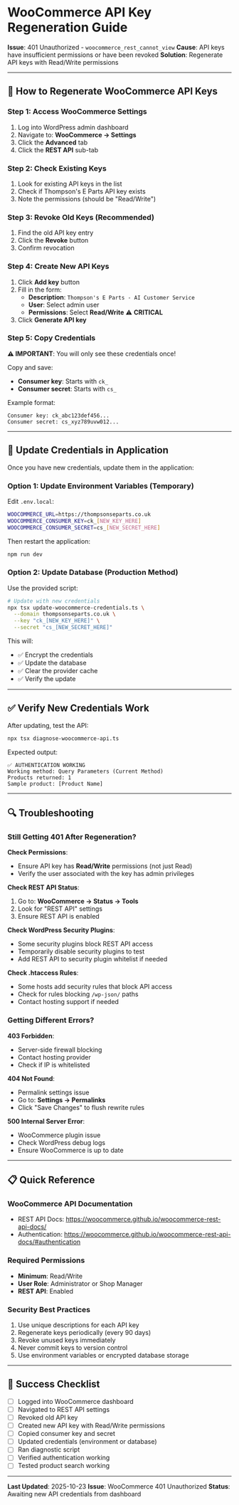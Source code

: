 # WooCommerce API Key Regeneration Guide

**Issue**: 401 Unauthorized - `woocommerce_rest_cannot_view`
**Cause**: API keys have insufficient permissions or have been revoked
**Solution**: Regenerate API keys with Read/Write permissions

---

## 🔐 How to Regenerate WooCommerce API Keys

### Step 1: Access WooCommerce Settings

1. Log into WordPress admin dashboard
2. Navigate to: **WooCommerce → Settings**
3. Click the **Advanced** tab
4. Click the **REST API** sub-tab

### Step 2: Check Existing Keys

1. Look for existing API keys in the list
2. Check if Thompson's E Parts API key exists
3. Note the permissions (should be "Read/Write")

### Step 3: Revoke Old Keys (Recommended)

1. Find the old API key entry
2. Click the **Revoke** button
3. Confirm revocation

### Step 4: Create New API Keys

1. Click **Add key** button
2. Fill in the form:
   - **Description**: `Thompson's E Parts - AI Customer Service`
   - **User**: Select admin user
   - **Permissions**: Select **Read/Write** ⚠️ **CRITICAL**
3. Click **Generate API key**

### Step 5: Copy Credentials

**⚠️ IMPORTANT**: You will only see these credentials once!

Copy and save:
- **Consumer key**: Starts with `ck_`
- **Consumer secret**: Starts with `cs_`

Example format:
```
Consumer key: ck_abc123def456...
Consumer secret: cs_xyz789uvw012...
```

---

## 🔄 Update Credentials in Application

Once you have new credentials, update them in the application:

### Option 1: Update Environment Variables (Temporary)

Edit `.env.local`:

```bash
WOOCOMMERCE_URL=https://thompsonseparts.co.uk
WOOCOMMERCE_CONSUMER_KEY=ck_[NEW_KEY_HERE]
WOOCOMMERCE_CONSUMER_SECRET=cs_[NEW_SECRET_HERE]
```

Then restart the application:
```bash
npm run dev
```

### Option 2: Update Database (Production Method)

Use the provided script:

```bash
# Update with new credentials
npx tsx update-woocommerce-credentials.ts \
  --domain thompsonseparts.co.uk \
  --key "ck_[NEW_KEY_HERE]" \
  --secret "cs_[NEW_SECRET_HERE]"
```

This will:
- ✅ Encrypt the credentials
- ✅ Update the database
- ✅ Clear the provider cache
- ✅ Verify the update

---

## ✅ Verify New Credentials Work

After updating, test the API:

```bash
npx tsx diagnose-woocommerce-api.ts
```

Expected output:
```
✅ AUTHENTICATION WORKING
Working method: Query Parameters (Current Method)
Products returned: 1
Sample product: [Product Name]
```

---

## 🔍 Troubleshooting

### Still Getting 401 After Regeneration?

**Check Permissions**:
- Ensure API key has **Read/Write** permissions (not just Read)
- Verify the user associated with the key has admin privileges

**Check REST API Status**:
1. Go to: **WooCommerce → Status → Tools**
2. Look for "REST API" settings
3. Ensure REST API is enabled

**Check WordPress Security Plugins**:
- Some security plugins block REST API access
- Temporarily disable security plugins to test
- Add REST API to security plugin whitelist if needed

**Check .htaccess Rules**:
- Some hosts add security rules that block API access
- Check for rules blocking `/wp-json/` paths
- Contact hosting support if needed

### Getting Different Errors?

**403 Forbidden**:
- Server-side firewall blocking
- Contact hosting provider
- Check if IP is whitelisted

**404 Not Found**:
- Permalink settings issue
- Go to: **Settings → Permalinks**
- Click "Save Changes" to flush rewrite rules

**500 Internal Server Error**:
- WooCommerce plugin issue
- Check WordPress debug logs
- Ensure WooCommerce is up to date

---

## 📋 Quick Reference

### WooCommerce API Documentation
- REST API Docs: https://woocommerce.github.io/woocommerce-rest-api-docs/
- Authentication: https://woocommerce.github.io/woocommerce-rest-api-docs/#authentication

### Required Permissions
- **Minimum**: Read/Write
- **User Role**: Administrator or Shop Manager
- **REST API**: Enabled

### Security Best Practices
1. Use unique descriptions for each API key
2. Regenerate keys periodically (every 90 days)
3. Revoke unused keys immediately
4. Never commit keys to version control
5. Use environment variables or encrypted database storage

---

## 🎯 Success Checklist

- [ ] Logged into WooCommerce dashboard
- [ ] Navigated to REST API settings
- [ ] Revoked old API key
- [ ] Created new API key with Read/Write permissions
- [ ] Copied consumer key and secret
- [ ] Updated credentials (environment or database)
- [ ] Ran diagnostic script
- [ ] Verified authentication working
- [ ] Tested product search working

---

**Last Updated**: 2025-10-23
**Issue**: WooCommerce 401 Unauthorized
**Status**: Awaiting new API credentials from dashboard
